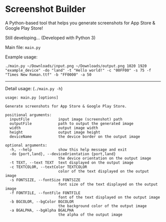 # Screenshot Builder
A Python-based tool that helps you generate screenshots for App Store &amp; Google Play Store!

Still developing... (Developed with Python 3)

Main file: `main.py`

Example usage:

```
./main.py ~/Downloads/input.png ~/Downloads/output.png 1020 1920 "example_device" -do "land" -t "Hello world!" -c "00FF00" -s 75 -f "Times New Roman.ttf" -b "FF0000" -a 50
```

---

Detail usage: (`./main.py -h`)


```
usage: main.py [options]

Generate screenshots for App Store & Google Play Store.

positional arguments:
  inputFile             input image (screenshot) path
  outputFile            path to output the generated image
  width                 output image width
  height                output image height
  deviceName            the device border on the output image

optional arguments:
  -h, --help            show this help message and exit
  -do {port,land}, --deviceOrientation {port,land}
                        the device orientation on the output image
  -t TEXT, --text TEXT  text displayed on the output image
  -c TEXTCOLOR, --textColor TEXTCOLOR
                        color of the text displayed on the output image
  -s FONTSIZE, --fontSize FONTSIZE
                        font size of the text displayed on the output image
  -f FONTFILE, --fontFile FONTFILE
                        font of the text displayed on the output image
  -b BGCOLOR, --bgColor BGCOLOR
                        the background color of the output image
  -a BGALPHA, --bgAlpha BGALPHA
                        the alpha of the output image
```
